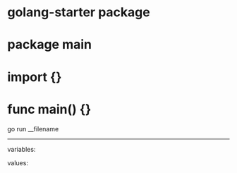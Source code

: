 # golang-starter package

# package main
# import {}
# func main() {}
  go run __filename
________________________________

variables:

values:
